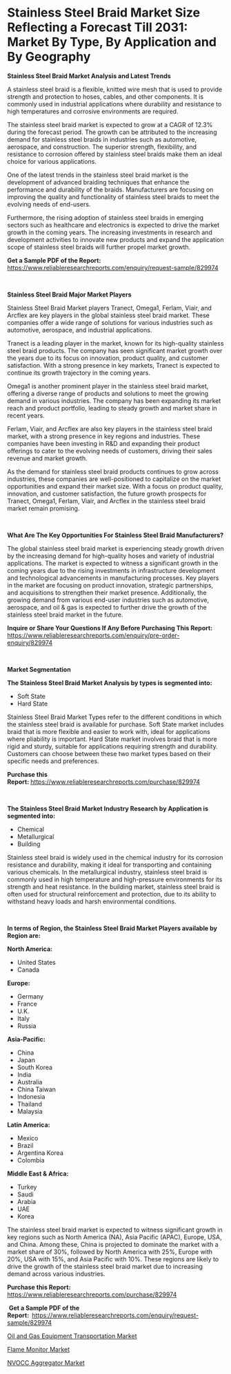 <p><h1>Stainless Steel Braid Market Size Reflecting a Forecast Till 2031: Market By Type, By Application and By Geography</h1></p><p><strong>Stainless Steel Braid Market Analysis and Latest Trends</strong></p>
<p><p>A stainless steel braid is a flexible, knitted wire mesh that is used to provide strength and protection to hoses, cables, and other components. It is commonly used in industrial applications where durability and resistance to high temperatures and corrosive environments are required.</p><p>The stainless steel braid market is expected to grow at a CAGR of 12.3% during the forecast period. The growth can be attributed to the increasing demand for stainless steel braids in industries such as automotive, aerospace, and construction. The superior strength, flexibility, and resistance to corrosion offered by stainless steel braids make them an ideal choice for various applications.</p><p>One of the latest trends in the stainless steel braid market is the development of advanced braiding techniques that enhance the performance and durability of the braids. Manufacturers are focusing on improving the quality and functionality of stainless steel braids to meet the evolving needs of end-users.</p><p>Furthermore, the rising adoption of stainless steel braids in emerging sectors such as healthcare and electronics is expected to drive the market growth in the coming years. The increasing investments in research and development activities to innovate new products and expand the application scope of stainless steel braids will further propel market growth.</p></p>
<p><strong>Get a Sample PDF of the Report:&nbsp;</strong> <a href="https://www.reliableresearchreports.com/enquiry/request-sample/829974">https://www.reliableresearchreports.com/enquiry/request-sample/829974</a></p>
<p>&nbsp;</p>
<p><strong>Stainless Steel Braid Major Market Players</strong></p>
<p><p>Stainless Steel Braid Market players Tranect, Omega1, Ferlam, Viair, and Arcflex are key players in the global stainless steel braid market. These companies offer a wide range of solutions for various industries such as automotive, aerospace, and industrial applications.</p><p>Tranect is a leading player in the market, known for its high-quality stainless steel braid products. The company has seen significant market growth over the years due to its focus on innovation, product quality, and customer satisfaction. With a strong presence in key markets, Tranect is expected to continue its growth trajectory in the coming years.</p><p>Omega1 is another prominent player in the stainless steel braid market, offering a diverse range of products and solutions to meet the growing demand in various industries. The company has been expanding its market reach and product portfolio, leading to steady growth and market share in recent years.</p><p>Ferlam, Viair, and Arcflex are also key players in the stainless steel braid market, with a strong presence in key regions and industries. These companies have been investing in R&D and expanding their product offerings to cater to the evolving needs of customers, driving their sales revenue and market growth.</p><p>As the demand for stainless steel braid products continues to grow across industries, these companies are well-positioned to capitalize on the market opportunities and expand their market size. With a focus on product quality, innovation, and customer satisfaction, the future growth prospects for Tranect, Omega1, Ferlam, Viair, and Arcflex in the stainless steel braid market remain promising.</p></p>
<p>&nbsp;</p>
<p><strong>What Are The Key Opportunities For Stainless Steel Braid Manufacturers?</strong></p>
<p><p>The global stainless steel braid market is experiencing steady growth driven by the increasing demand for high-quality hoses and variety of industrial applications. The market is expected to witness a significant growth in the coming years due to the rising investments in infrastructure development and technological advancements in manufacturing processes. Key players in the market are focusing on product innovation, strategic partnerships, and acquisitions to strengthen their market presence. Additionally, the growing demand from various end-user industries such as automotive, aerospace, and oil & gas is expected to further drive the growth of the stainless steel braid market in the future.</p></p>
<p><strong>Inquire or Share Your Questions If Any Before Purchasing This Report:</strong> <a href="https://www.reliableresearchreports.com/enquiry/pre-order-enquiry/829974">https://www.reliableresearchreports.com/enquiry/pre-order-enquiry/829974</a></p>
<p>&nbsp;</p>
<p><strong>Market Segmentation</strong></p>
<p><strong>The Stainless Steel Braid Market Analysis by types is segmented into:</strong></p>
<p><ul><li>Soft State</li><li>Hard State</li></ul></p>
<p><p>Stainless Steel Braid Market Types refer to the different conditions in which the stainless steel braid is available for purchase. Soft State market includes braid that is more flexible and easier to work with, ideal for applications where pliability is important. Hard State market involves braid that is more rigid and sturdy, suitable for applications requiring strength and durability. Customers can choose between these two market types based on their specific needs and preferences.</p></p>
<p><strong>Purchase this Report:&nbsp;</strong><a href="https://www.reliableresearchreports.com/purchase/829974">https://www.reliableresearchreports.com/purchase/829974</a></p>
<p>&nbsp;</p>
<p><strong>The Stainless Steel Braid Market Industry Research by Application is segmented into:</strong></p>
<p><ul><li>Chemical</li><li>Metallurgical</li><li>Building</li></ul></p>
<p><p>Stainless steel braid is widely used in the chemical industry for its corrosion resistance and durability, making it ideal for transporting and containing various chemicals. In the metallurgical industry, stainless steel braid is commonly used in high temperature and high-pressure environments for its strength and heat resistance. In the building market, stainless steel braid is often used for structural reinforcement and protection, due to its ability to withstand heavy loads and harsh environmental conditions.</p></p>
<p>&nbsp;</p>
<p><strong>In terms of Region, the Stainless Steel Braid Market Players available by Region are:</strong></p>
<p>
    <p> <strong> North America: </strong>
        <ul>
            <li>United States</li>
            <li>Canada</li>
        </ul>
        </p> 
    <p> <strong> Europe: </strong>
        <ul>
            <li>Germany</li>
            <li>France</li>
            <li>U.K.</li>
            <li>Italy</li>
            <li>Russia</li>
        </ul>
        </p> 
    <p> <strong> Asia-Pacific: </strong>
        <ul>
            <li>China</li>
            <li>Japan</li>
            <li>South Korea</li>
            <li>India</li>
            <li>Australia</li>
            <li>China Taiwan</li>
            <li>Indonesia</li>
            <li>Thailand</li>
            <li>Malaysia</li>
        </ul>
        </p> 
    <p> <strong> Latin America: </strong>
        <ul>
            <li>Mexico</li>
            <li>Brazil</li>
            <li>Argentina Korea</li>
            <li>Colombia</li>
        </ul>
        </p> 
    <p> <strong> Middle East & Africa: </strong>
        <ul>
            <li>Turkey</li>
            <li>Saudi</li>
            <li>Arabia</li>
            <li>UAE</li>
            <li>Korea</li>
        </ul>
    </p>
    </p>
<p><p>The stainless steel braid market is expected to witness significant growth in key regions such as North America (NA), Asia Pacific (APAC), Europe, USA, and China. Among these, China is projected to dominate the market with a market share of 30%, followed by North America with 25%, Europe with 20%, USA with 15%, and Asia Pacific with 10%. These regions are likely to drive the growth of the stainless steel braid market due to increasing demand across various industries.</p></p>
<p><strong>Purchase this Report: </strong><a href="https://www.reliableresearchreports.com/purchase/829974">https://www.reliableresearchreports.com/purchase/829974</a></p>
<p>&nbsp;<strong>Get a Sample PDF of the Report:&nbsp;&nbsp;</strong><a href="https://www.reliableresearchreports.com/enquiry/request-sample/829974">https://www.reliableresearchreports.com/enquiry/request-sample/829974</a></p>
<p><strong></strong></p>
<p><p><a href="https://view.publitas.com/reportprime-1/insights-into-oil-and-gas-equipment-transportation-market-size-analysing-market-share-trends-and-growth-from-2023-to-2030/">Oil and Gas Equipment Transportation Market</a></p><p><a href="https://view.publitas.com/reportprime-1/flame-monitor-market-growth-market-trends-covid-19-impact-and-forecasts-for-period-from-2023-2030/">Flame Monitor Market</a></p><p><a href="https://view.publitas.com/reportprime-1/nvocc-aggregator-market-size-and-examines-its-market-scope-with-a-primary-focus-on-growth-opportunities-and-forecasted-trends-spanning-from-2023-to-2030/">NVOCC Aggregator Market</a></p></p>